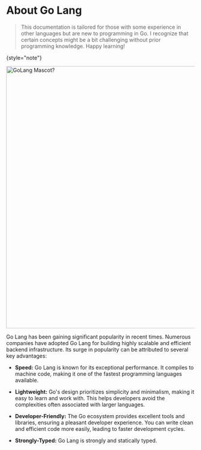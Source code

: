 # About Go Lang

> This documentation is tailored for those with some experience in 
> other languages but are new to programming in Go. I recognize that 
> certain concepts might be a bit challenging without prior programming 
> knowledge. 
> Happy learning!
>
{style="note"}

<img src="$PROJECT_DIR$/Writerside/images/go-lang-mascot.png" 
alt="GoLang Mascot?" width="700">

Go Lang has been gaining significant popularity in recent times. 
Numerous companies have adopted Go Lang for building highly scalable 
and efficient backend infrastructure. Its surge in popularity can be 
attributed to several key advantages:

- **Speed:** Go Lang is known for its exceptional performance. It 
  compiles to machine code, making it one of the fastest programming 
  languages available.

- **Lightweight:** Go's design prioritizes simplicity and minimalism, 
  making it easy to learn and work with. This helps developers avoid 
  the complexities often associated with larger languages.

- **Developer-Friendly:** The Go ecosystem provides excellent tools and 
  libraries, ensuring a pleasant developer experience. You can write 
  clean and efficient code more easily, leading to faster development 
  cycles.

- **Strongly-Typed:** Go Lang is strongly and statically typed. 

